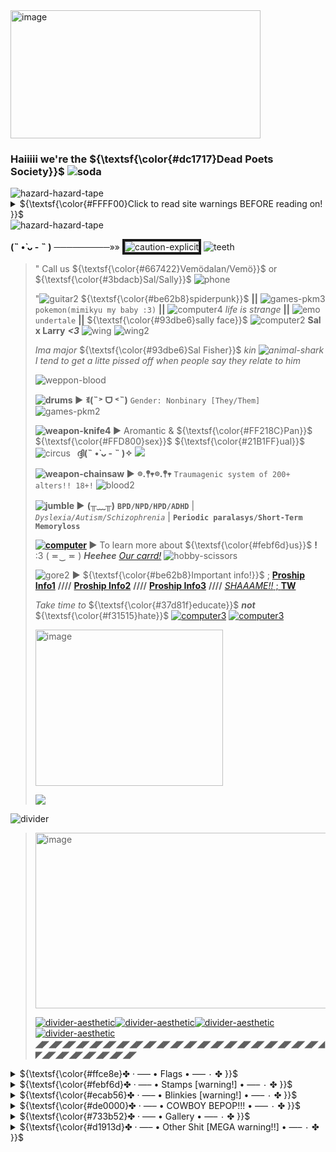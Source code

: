 <img width="400" height="205" alt="image" src="https://github.com/user-attachments/assets/8f7b03b5-bc3e-4480-a789-1d3c4b07afe4" />
 
### **Haiiiii we're the** ${\textsf{\color{#dc1717}Dead Poets Society}}$ <img src="https://i.ibb.co/SDzRJr33/soda.png" alt="soda" border="0">
</h2> 

<img src="https://i.ibb.co/nqMPJB7m/hazard-hazard-tape.gif" alt="hazard-hazard-tape" border="0">
<details>
    <summary>${\textsf{\color{#FFFF00}Click to read site warnings BEFORE reading on! }}$</summary> 
 
 My site(s) are **not** sutiabe for those ***`16 and under`***. <img src="https://i.ibb.co/23zs9P9k/star3.gif" alt="star3" border="0">
 
 They contain mentions/images of ;; ~~*violence*~~ // ~~*`murder`*~~ // ~~*gore*~~ // ~~*`sex`*~~ // ~~*drugs*~~ // ~~*`cannibalism`*~~ // ~~*suicidal*~~ *ideologies* and *serious mental health conditions* <img src="https://i.ibb.co/hRY9WtxW/medical-box.gif" alt="medical-box" border="0">
</details>
<img src="https://i.ibb.co/nqMPJB7m/hazard-hazard-tape.gif" alt="hazard-hazard-tape" border="0">

**(˵ •̀ ᴗ - ˵ )** ─────────»» <img src="https://i.ibb.co/tpTTRVLp/caution-explicit.jpg" alt="caution-explicit" border="4"> <img src="https://i.ibb.co/r2DWkyGJ/teeth.gif" alt="teeth" border="0">
> 
> " Call us ${\textsf{\color{#667422}Vemödalan/Vemö}}$ or ${\textsf{\color{#3bdacb}Sal/Sally}}$ <img src="https://i.ibb.co/SwKWMG80/phone.gif" alt="phone" border="0">
>
>   "<img src="https://i.ibb.co/KpBZZPcy/guitar2.gif" alt="guitar2" border="0"> ${\textsf{\color{#be62b8}spiderpunk}}$ **||** <img src="https://i.ibb.co/3mP8HbWP/games-pkm3.gif" alt="games-pkm3" border="0"> `pokemon(mimikyu my baby :3)` **||** <img src="https://i.ibb.co/DDxX03KG/computer4.gif" alt="computer4" border="0"> *life is strange* **||** <img src="https://i.ibb.co/hFtypvLD/emo.gif" alt="emo" border="0"> `undertale` **||** ${\textsf{\color{#93dbe6}sally face}}$ <img src="https://i.ibb.co/0pmyM3sf/computer2.gif" alt="computer2" border="0"> **Sal x Larry** ***<3*** <img src="https://i.ibb.co/zhF4sXyr/wing.gif" alt="wing" border="0"> <img src="https://i.ibb.co/fYxDgc1T/wing2.gif" alt="wing2" border="0">
>
> *Ima major* ${\textsf{\color{#93dbe6}Sal Fisher}}$ *kin <img src="https://i.ibb.co/60dB6Y9X/animal-shark.gif" alt="animal-shark" border="0"> I tend to get a litte pissed off when people say they relate to him*
> 
> <img src="https://i.ibb.co/39D529VX/weppon-blood.webp" alt="weppon-blood" border="0"> 
>
>   **<img src="https://i.ibb.co/fzKKySnQ/drums.gif" alt="drums" border="0"> ►** **ꉂ(˵˃ ᗜ ˂˵)** `Gender: Nonbinary [They/Them]` <img src="https://i.ibb.co/2YdfQLWt/games-pkm2.gif" alt="games-pkm2" border="0">
> 
> **<img src="https://i.ibb.co/Ps3cVJ8c/weapon-knife4.gif" alt="weapon-knife4" border="0"> ►** Aromantic & ${\textsf{\color{#FF218C}Pan}}$ ${\textsf{\color{#FFD800}sex}}$ ${\textsf{\color{#21B1FF}ual}}$ <img src="https://i.ibb.co/pBKWMCwb/circus.gif" alt="circus" border="0">⠀**ദ്ദി(˵ •̀ ᴗ - ˵ )✧**        ![](https://komarev.com/ghpvc/?username=ClowningAround0&color=000000&style=flat-flat&label=ghost+eyess&abbreviated=true)
> 
> **<img src="https://i.ibb.co/bgfzDJfv/weapon-chainsaw.gif" alt="weapon-chainsaw" border="0"> ►** **𖡼.𖤣𖥧𖡼.𖤣𖥧** `Traumagenic system of 200+ alters!! 18+!` <img src="https://i.ibb.co/hJJdFGRb/blood2.gif" alt="blood2" border="0">
>
> **<img src="https://i.ibb.co/k2grTNRL/jumble.gif" alt="jumble" border="0"> ►** **(╥﹏╥)** **`BPD/NPD/HPD/ADHD`** | *`Dyslexia/Autism/Schizophrenia`* | **`Periodic paralasys/Short-Term Memoryloss`**  
>
> **<a href="https://ibb.co/6Rs7L7bB"><img src="https://i.ibb.co/Fb7LCLJV/computer.gif" alt="computer" border="0"></a>  ►** To learn more about ${\textsf{\color{#febf6d}us}}$ **!** :3  ( ≖‿  ≖ ) ***Heehee*** [*Our carrd!*](https://thesinsofyourfleshmayburnyou.carrd.co/) <img src="https://i.ibb.co/x8q6tM5w/hobby-scissors.gif" alt="hobby-scissors" border="0">
> 
> <img src="https://i.ibb.co/FqJkRJNB/gore2.gif" alt="gore2" border="0"> **►** ${\textsf{\color{#be62b8}Important info!}}$ ; [**Proship Info1**](https://proshipresourcesfnaf.carrd.co/#) **////** [**Proship Info2**](https://rentry.co/shipmeaning) **////** [**Proship Info3**](https://define-proship.carrd.co/) **////**
> [*SHAAAME!!* ; **TW**](https://loki1387.straw.page/antiwallofshame)
>
> *Take time to* ${\textsf{\color{#37d81f}educate}}$ ***not*** ${\textsf{\color{#f31515}hate}}$ <a href="https://ibb.co/cSNrVPN7"><img src="https://i.ibb.co/jPLrsdL1/computer3.gif" alt="computer3" border="0"></a> <a href="https://ibb.co/cSNrVPN7"><img src="https://i.ibb.co/jPLrsdL1/computer3.gif" alt="computer3" border="0"></a>
>
> 
> <img width="300" height="250" alt="image" src="https://github.com/user-attachments/assets/60e3a689-59fc-42c8-98f5-35f698638037" /> 
> <p align="left">
>  <a href="https://spotify-github-profile.kittinanx.com/api/view?uid=31fockiwoiev3nx7s3kkxbw3pj4i&redirect=true">
>    <img src="https://spotify-github-profile.kittinanx.com/api/view?uid=31fockiwoiev3nx7s3kkxbw3pj4i&cover_image=true&theme=spotify-embed&show_offline=false&background_color=000000&interchange=false&profanity=false&mode=dark&bar_color=59b7c9&bar_color_cover=false">
  </a>
</p>

 <img src="https://i.ibb.co/b40Hrfp/divider.gif" alt="divider" border="0">

> 
>
> <img width="888" height="281" alt="image" src="https://github.com/user-attachments/assets/e9b52b96-38d7-4947-bfd4-ca87863a796e" />
>
> <a href="https://ibb.co/ynX7LQ8S"><img src="https://i.ibb.co/BVtF8CgN/divider-aesthetic.gif" alt="divider-aesthetic" border="0"></a><a href="https://ibb.co/ynX7LQ8S"><img src="https://i.ibb.co/BVtF8CgN/divider-aesthetic.gif" alt="divider-aesthetic" border="0"></a><a href="https://ibb.co/ynX7LQ8S"><img src="https://i.ibb.co/BVtF8CgN/divider-aesthetic.gif" alt="divider-aesthetic" border="0"></a><a href="https://ibb.co/ynX7LQ8S"><img src="https://i.ibb.co/BVtF8CgN/divider-aesthetic.gif" alt="divider-aesthetic" border="0"></a>
> **◢◤◢◤◢◤◢◤◢◤◢◤◢◤◢◤◢◤◢◤◢◤◢◤◢◤◢◤◢◤◢◤◢◤◢◤◢◤◢◤◢◤◢◤◢◤◢◤◢◤◢◤◢◤◢◤◢◤**

<div align="left">
<details>
    <summary>${\textsf{\color{#ffce8e}✤ ‧ —– • Flags • —– ٠ ✤ }}$</summary> 

<img width="100" height="150" alt="image" src="https://github.com/user-attachments/assets/8799d494-0ded-4342-8ec5-acac415eccb1" />
<img width="95" height="135" alt="image" src="https://github.com/user-attachments/assets/57e2f57a-9532-4dbd-a578-c2dec3a3d13e" /> 
 
<img width="100" height="150" alt="image" src="https://github.com/user-attachments/assets/ce0e22e3-1a73-4444-9ca6-c0a59a7b5fc9" />  
<img width="100" height="150" alt="image" src="https://github.com/user-attachments/assets/743b3151-4ce9-46f9-b77d-b7069534770c" /> 
 
<img width="90" height="150" alt="image" src="https://github.com/user-attachments/assets/a8582c3c-896d-467e-8de1-4386aa538ac3" /> 
<img width="115" height="150" alt="image" src="https://github.com/user-attachments/assets/3c0fbc7c-3a8c-4944-8e6b-9a9f81ae8656" />

<img width="100" height="150" alt="image" src="https://github.com/user-attachments/assets/5f9e5d4d-8e2f-4a58-87ae-d6e8af522799" />
<img width="95" height="150" alt="image" src="https://github.com/user-attachments/assets/8908fe79-ed00-4a7d-8395-66d571443279" />

<img width="100" height="150" alt="image" src="https://github.com/user-attachments/assets/fad440f0-0c39-40bc-b773-2df7f207f2c6" />


**₍₍⚞(˶˃ ꒳ ˂˶)⚟⁾⁾** <sub>**1.** `Fictophilia is an attraction to fictional beings.`<sub> <a href="https://ibb.co/cSNrVPN7"><img src="https://i.ibb.co/jPLrsdL1/computer3.gif" alt="computer3" border="0"></a>

**( ´･ω･)** <sub>**2.** `Anthrozoophilia an attraction to anthropomorphic animals, which falls under the furry spectrum`<sub> <a href="https://ibb.co/FqNg3J23"><img src="https://i.ibb.co/Tqpm2R62/tumblr-0e6b2b268d121728c665ada16db44d68-c3211345-75.webp" alt="tumblr-0e6b2b268d121728c665ada16db44d68-c3211345-75" border="0"></a>

**٩( ^ᗜ^) ´-** <sub>**3.** `Omniphilia refers to having all or many paraphilias`<sub> <a href="https://ibb.co/MQwf5Bh"><img src="https://i.ibb.co/wjG7rcL/tumblr-e68f767694e002975b449eecd385ac52-32d869ef-75.webp" alt="tumblr-e68f767694e002975b449eecd385ac52-32d869ef-75" border="0"></a>

**(๑ ˃̵ᴗ˂ ) ♡** <sub>**4.** `Teratophilia is an attraction to monsters` <a href="https://ibb.co/ns2PZHgL"><img src="https://i.ibb.co/BVDndXzC/tumblr-570a99c8e5bb00972f8fc8555947ec50-c3cf09e0-75.webp" alt="tumblr-570a99c8e5bb00972f8fc8555947ec50-c3cf09e0-75" border="0"></a>

**✾(〜 ☌ω☌)〜✾** <sub>**5.** `Upisexual is an attraction to vampires`<sub> <a href="https://ibb.co/dnw0wjZ"><img src="https://i.ibb.co/FGLbLmp/cross7.gif" alt="cross7" border="0"></a>

**(≧ω≦)/** <sub>**6.** ~~`Cannibal`~~ `Flag for people attracted to` ~~`eating people/partners`~~ <sub> <a href="https://ibb.co/kVpc50W9"><img src="https://i.ibb.co/bjxdQL82/tumblr-6183edbd22a281c63b60f816feaee9a1-643a73f1-75.webp" alt="tumblr-6183edbd22a281c63b60f816feaee9a1-643a73f1-75" border="0"></a>

**(๑'^'๑)︻デ═一** <sub>**7.** `Autonecrophilia is attraction to oneself as a` ~~`dead`~~ `body`<sub> <a href="https://ibb.co/0VJVYQFF"><img src="https://i.ibb.co/vvzvLDQQ/tumblr-0d13c3195e9d46a9e99bf21069cde6e1-3e0b9830-75.webp" alt="tumblr-0d13c3195e9d46a9e99bf21069cde6e1-3e0b9830-75" border="0"></a>

**( ˶°ㅁ°)** <sub>**8.** `Erotophonophilia is an attraction towards` ~~`murder`~~ `and` ~~`violence`~~ <sub> <a href="https://ibb.co/Z1gwJdwp"><img src="https://i.ibb.co/yBkMR0Mc/tumblr-8ad1a7143f169e6800bf6a2a7d8cde16-cc0c28b7-75.webp" alt="tumblr-8ad1a7143f169e6800bf6a2a7d8cde16-cc0c28b7-75" border="0"></a>

**◝(¬_¬")◜** <sub>**9.** `Hybristophilia is attraction to` `criminals` ~~`murderers`~~ <sub> <a href="https://ibb.co/21Y2MRTS"><img src="https://i.ibb.co/9k3X4B7h/tumblr-2315b3a21341194420da384396b66272-7da6b2fc-75.webp" alt="tumblr-2315b3a21341194420da384396b66272-7da6b2fc-75" border="0"></a>
</details>

<div align="left">
<details>
    <summary>${\textsf{\color{#febf6d}✤ ‧ —– • Stamps [warning!] • —– ٠ ✤ }}$</summary> 

 ▰▱▰▱▰▱▰▱▰▱▰▱▰▱▰▱▰▱▰▱▰▱▰▱▰▱▰▱

 <img src="https://i.ibb.co/Kzmkw7vN/68747470733a2f2f696d616765732d7769786d702d6564333061383662386334636138383737373335393463322e7769786d.png" alt="68747470733a2f2f696d616765732d7769786d702d6564333061383662386334636138383737373335393463322e7769786d" border="0">
<img src="https://i.ibb.co/HL0JcbSR/68747470733a2f2f692e6962622e636f2f31364c305270772f36383734373437303733336132663266363936643631363736.png" alt="68747470733a2f2f692e6962622e636f2f31364c305270772f36383734373437303733336132663266363936643631363736" border="0">
 <img src="https://i.ibb.co/QF2X1KMT/games-minecraft.png" alt="games-minecraft" border="0">
 <img src="https://i.ibb.co/MxGqxWGX/games-undertale2.gif" alt="games-undertale2" border="0"> 
 
 **<a href="https://ibb.co/xKLXnbm7"><img src="https://i.ibb.co/vCqVNWsj/dividers.webp" alt="dividers" border="0"></a>**
 
 <img src="https://i.ibb.co/PswxJ3JH/bands-greenday.gif" alt="bands-greenday" border="0"> 
 <img src="https://i.ibb.co/kgW273WF/bands-greenday21.gif" alt="bands-greenday21" border="0"> 
 <img src="https://i.ibb.co/WWCmKXz5/bands-greenday18.gif" alt="bands-greenday18" border="0">
 <img src="https://i.ibb.co/nq8JBVr3/bands-gorillaz3.png" alt="bands-gorillaz3" border="0">

**<a href="https://ibb.co/xKLXnbm7"><img src="https://i.ibb.co/vCqVNWsj/dividers.webp" alt="dividers" border="0"></a>**
 
 <img src="https://i.ibb.co/ZtBTZs9/eyes.gif" alt="eyes" border="0">
 <img src="https://i.ibb.co/5q89rZ9/yaoi3.png" alt="yaoi3" border="0">
 <img src="https://i.ibb.co/spNy0r4D/yaoi7.png" alt="yaoi7" border="0">
 <img src="https://i.ibb.co/cXc36TdS/horror-blood10.png" alt="horror-blood10" border="0">
 <img src="https://i.ibb.co/5XBVSbPJ/webcore18.png" alt="webcore18" border="0">

**<a href="https://ibb.co/xKLXnbm7"><img src="https://i.ibb.co/vCqVNWsj/dividers.webp" alt="dividers" border="0"></a>**
 
 <img src="https://i.ibb.co/4ZkCW1zj/horror-gore.gif" alt="horror-gore" border="0">
  <img src="https://i.ibb.co/qF10Pmh2/horror-knife2.png" alt="horror-knife2" border="0">
   <img src="https://i.ibb.co/2TgGXp9/horror-vampire.png" alt="horror-vampire" border="0">
  <img src="https://i.ibb.co/ZpN1SzLg/darkfic.gif" alt="darkfic" border="0">
 <img src="https://i.ibb.co/0jLRk83R/image.png" alt="image" border="0">


**<a href="https://ibb.co/xKLXnbm7"><img src="https://i.ibb.co/vCqVNWsj/dividers.webp" alt="dividers" border="0"></a>**
 
 <img src="https://i.ibb.co/3mFVx0G9/shaky.gif" alt="shaky" border="0">
 <img src="https://i.ibb.co/DDL5DFx5/yt-danisnotonfire2.gif" alt="yt-danisnotonfire2" border="0">
<img src="https://i.ibb.co/6cHsK4Nj/emo18.png" alt="emo18" border="0">
 <img src="https://i.ibb.co/d0DdrG1S/webcore9.gif" alt="webcore9" border="0"> 

**<a href="https://ibb.co/xKLXnbm7"><img src="https://i.ibb.co/vCqVNWsj/dividers.webp" alt="dividers" border="0"></a>**
 
 <img src="https://i.ibb.co/MyZjDx9y/cults4.png" alt="cults4" border="0">
 <img src="https://i.ibb.co/h1Rh2vGY/swirl.gif" alt="swirl" border="0">
 <img src="https://i.ibb.co/pB2YKGMf/clowns7.png" alt="clowns7" border="0">
 <img src="https://i.ibb.co/TqPrS0HZ/vibe.png" alt="vibe" border="0">

*<a href="https://ibb.co/xKLXnbm7"><img src="https://i.ibb.co/vCqVNWsj/dividers.webp" alt="dividers" border="0"></a>**
 
 <img src="https://i.ibb.co/ZzvxmPWt/whistle.png" alt="whistle" border="0">
 <img src="https://i.ibb.co/B20wsnqG/bands-rickastley.gif" alt="bands-rickastley" border="0">
 <img src="https://i.ibb.co/PZ381XH3/yt-markiplier2.png" alt="yt-markiplier2" border="0">
 <img src="https://i.ibb.co/C575fX1p/yt-markiplier4.png" alt="yt-markiplier4" border="0">
 <img src="https://i.ibb.co/hF6jzHzG/yt-markiplier.gif" alt="yt-markiplier" border="0">
 
▰▱▰▱▰▱▰▱▰▱▰▱▰▱▰▱▰▱▰▱▰▱▰▱▰▱▰▱
</details>

<div align="left">
<details>
    <summary>${\textsf{\color{#ecab56}✤ ‧ —– • Blinkies [warning!] • —– ٠ ✤ }}$</summary> 

 ▰▱▰▱▰▱▰▱▰▱▰▱▰▱▰▱▰▱▰▱▰▱▰▱▰▱▰▱
 
 <img src="https://i.ibb.co/BHhmYt6p/68747470733a2f2f66696c65732e636174626f782e6d6f652f6277677531642e676966.gif" alt="68747470733a2f2f66696c65732e636174626f782e6d6f652f6277677531642e676966" border="0"> 
 <img src="https://i.ibb.co/mVjqYBX8/68747470733a2f2f66696c65732e636174626f782e6d6f652f76376c766c302e676966.gif" alt="68747470733a2f2f66696c65732e636174626f782e6d6f652f76376c766c302e676966" border="0"> 
 <img src="https://i.ibb.co/8LTQQGYB/68747470733a2f2f66696c65732e636174626f782e6d6f652f6a7a306537732e676966.gif" alt="68747470733a2f2f66696c65732e636174626f782e6d6f652f6a7a306537732e676966" border="0">
<img src="https://i.ibb.co/0Vtxyq54/ao3-3.gif" alt="ao3-3" border="0">
<img src="https://i.ibb.co/Kp0gJL23/proship.gif" alt="proship" border="0">
<img src="https://i.ibb.co/RkFKpVd4/proship-sails.gif" alt="proship-sals" border="0">
<img src="https://i.ibb.co/21qs279m/animals-whitneychewston.gif" alt="animals-whitneychewston" border="0">
<img src="https://i.ibb.co/4RPww10R/black.gif" alt="black" border="0">
<img src="https://i.ibb.co/wFY1hWpz/eggplant.gif" alt="eggplant" border="0">

<img src="https://i.ibb.co/JFS6RWw0/divider-skull.webp" alt="divider-skull" border="0"> <img src="https://i.ibb.co/JFS6RWw0/divider-skull.webp" alt="divider-skull" border="0">
 
<img src="https://i.ibb.co/pvGhR2w0/food-coke4.gif" alt="food-coke4" border="0">
<img src="https://i.ibb.co/DjYBrJ9/food-coke3.gif" alt="food-coke3" border="0">
<img src="https://i.ibb.co/8DBbd2JV/food-dietcoke.gif" alt="food-dietcoke" border="0">
<img src="https://i.ibb.co/tPPtQbPH/food-coke2.gif" alt="food-coke2" border="0">
<img src="https://i.ibb.co/twRrxr1D/food-coke.gif" alt="food-coke" border="0">
<img src="https://i.ibb.co/MD91myVV/food-mtndew2.gif" alt="food-mtndew2" border="0">
<img src="https://i.ibb.co/MD91myVV/food-mtndew2.gif" alt="food-mtndew2" border="0">
<img src="https://i.ibb.co/qMnZv612/food-mtndew3.gif" alt="food-mtndew3" border="0">
<img src="https://i.ibb.co/v8DcKWL/food-mtndew.gif" alt="food-mtndew" border="0">
<img src="https://i.ibb.co/v8DcKWL/food-mtndew.gif" alt="food-mtndew" border="0">
<img src="https://i.ibb.co/d031wvQk/food-water.gif" alt="food-water" border="0">
<img src="https://i.ibb.co/nN8xMm7C/food-coffee.gif" alt="food-coffee" border="0">
<img src="https://i.ibb.co/7dqQRDk6/food-coffee2.gif" alt="food-coffee2" border="0">
<img src="https://i.ibb.co/8grXGG12/food-chocolate.gif" alt="food-chocolate" border="0">
<img src="https://i.ibb.co/q3tp7mmf/food-tacobell.gif" alt="food-tacobell" border="0">
<img src="https://i.ibb.co/Fk4kVsvV/food-wafflehouse.gif" alt="food-wafflehouse" border="0">

<img src="https://i.ibb.co/JFS6RWw0/divider-skull.webp" alt="divider-skull" border="0"> <img src="https://i.ibb.co/JFS6RWw0/divider-skull.webp" alt="divider-skull" border="0">
 
<img src="https://i.ibb.co/RpxRcC4t/games-gameover.gif" alt="games-gameover" border="0">
 <img src="https://i.ibb.co/spQbX9mP/games-minecraft4.gif" alt="games-minecraft4" border="0">

<img src="https://i.ibb.co/JFS6RWw0/divider-skull.webp" alt="divider-skull" border="0"> <img src="https://i.ibb.co/JFS6RWw0/divider-skull.webp" alt="divider-skull" border="0">
 
<img src="https://i.ibb.co/8nch4Qzf/games-undertale5.gif" alt="games-undertale5" border="0">
<img src="https://i.ibb.co/8nch4Qzf/games-undertale5.gif" alt="games-undertale5" border="0">
 <img src="https://i.ibb.co/H0x9zXJ/games-undertale6.gif" alt="games-undertale6" border="0">
<img src="https://i.ibb.co/Kxnvn2xn/games-undertale3.gif" alt="games-undertale3" border="0">
<img src="https://i.ibb.co/zLBdx5p/games-undertale2.gif" alt="games-undertale2" border="0">
<img src="https://i.ibb.co/vxm7dr62/games-deltarune.gif" alt="games-deltarune" border="0">
<img src="https://i.ibb.co/23byFdFQ/games-undertale16.gif" alt="games-undertale16" border="0">
<img src="https://i.ibb.co/F4Mwq1Ry/games-undertale4.gif" alt="games-undertale4" border="0">
<img src="https://i.ibb.co/BVgy3fRM/games-undertale12.gif" alt="games-undertale12" border="0">
<img src="https://i.ibb.co/HfBVZkjL/games-undertale13.gif" alt="games-undertale13" border="0">
<img src="https://i.ibb.co/Hf6CbJTH/games-undertale10.gif" alt="games-undertale10" border="0">
<img src="https://i.ibb.co/GQQptSTX/games-undertale11.gif" alt="games-undertale11" border="0">
<img src="https://i.ibb.co/Cp9Z1n6L/games-undertale7.gif" alt="games-undertale7" border="0">
<img src="https://i.ibb.co/Q3QjPVy1/games-undertale8.gif" alt="games-undertale8" border="0">

<img src="https://i.ibb.co/JFS6RWw0/divider-skull.webp" alt="divider-skull" border="0"> <img src="https://i.ibb.co/JFS6RWw0/divider-skull.webp" alt="divider-skull" border="0">
 
<img src="https://i.ibb.co/23RfpFmS/games-fnaf15.gif" alt="games-fnaf15" border="0">
<img src="https://i.ibb.co/Kj855Cxn/games-fnaf5.gif" alt="games-fnaf5" border="0">
<img src="https://i.ibb.co/Z1gPTZGL/games-fnaf2.gif" alt="games-fnaf2" border="0">
<img src="https://i.ibb.co/C50gyMGN/games-fnaf3.gif" alt="games-fnaf3" border="0">
<img src="https://i.ibb.co/QjNhxMmQ/games-fnaf6.png" alt="games-fnaf6" border="0">
<img src="https://i.ibb.co/HfmVwjqb/games-fnaf8.gif" alt="games-fnaf8" border="0">
<img src="https://i.ibb.co/RTvDT7XS/games-fnaf14.gif" alt="games-fnaf14" border="0">
<img src="https://i.ibb.co/RkwwXh8Y/games-fnaf7.gif" alt="games-fnaf7" border="0">

<img src="https://i.ibb.co/JFS6RWw0/divider-skull.webp" alt="divider-skull" border="0"> <img src="https://i.ibb.co/JFS6RWw0/divider-skull.webp" alt="divider-skull" border="0">
 
<img src="https://i.ibb.co/qF2c5XLp/portal.gif" alt="portal" border="0">
<img src="https://i.ibb.co/s9vgR0Fv/games-portal3.gif" alt="games-portal3" border="0">
<img src="https://i.ibb.co/svp4r0Fm/games-portal6.gif" alt="games-portal6" border="0">
<img src="https://i.ibb.co/mVXq2pdk/games-portal5.gif" alt="games-portal5" border="0">
<img src="https://i.ibb.co/KpsXKqmS/games-portal7.gif" alt="games-portal7" border="0">
<img src="https://i.ibb.co/0j6SVFfn/games-portal4.gif" alt="games-portal4" border="0">
<img src="https://i.ibb.co/pvkpvSjm/games-portal8.gif" alt="games-portal8" border="0">
<img src="https://i.ibb.co/d0pW9YKB/games-portal.gif" alt="games-portal" border="0">
<img src="https://i.ibb.co/KTPNZPr/games-portal2.gif" alt="games-portal2" border="0">
<img src="https://i.ibb.co/LDrd32w5/games-portal9.gif" alt="games-portal9" border="0">
<img src="https://i.ibb.co/F4rjTNRH/games-portal12.gif" alt="games-portal12" border="0">
<img src="https://i.ibb.co/679P1GpZ/games-portal11.gif" alt="games-portal11" border="0">

<img src="https://i.ibb.co/JFS6RWw0/divider-skull.webp" alt="divider-skull" border="0"> <img src="https://i.ibb.co/JFS6RWw0/divider-skull.webp" alt="divider-skull" border="0">
 
<img src="https://i.ibb.co/d0Z1BS39/games-pkm2.gif" alt="games-pkm2" border="0">
<img src="https://i.ibb.co/wF2vVZbQ/games-pkmfire.gif" alt="games-pkmfire" border="0">
<img src="https://i.ibb.co/4nFxZQkK/games-pkmground.gif" alt="games-pkmground" border="0">
<img src="https://i.ibb.co/TM1HHGnb/games-pkmfighting.gif" alt="games-pkmfighting" border="0">
<img src="https://i.ibb.co/Mx32MrSd/games-pkmelectric.gif" alt="games-pkmelectric" border="0">
<img src="https://i.ibb.co/7N0ddqDP/games-pkmbug.gif" alt="games-pkmbug" border="0">
<img src="https://i.ibb.co/dsZ4rQxx/games-pkmgrass.gif" alt="games-pkmgrass" border="0">
<img src="https://i.ibb.co/gMcpmT5S/games-pkmice.gif" alt="games-pkmice" border="0">
<img src="https://i.ibb.co/F1tgd6d/games-pkmwater.gif" alt="games-pkmwater" border="0">
<img src="https://i.ibb.co/G4bp6Nnn/games-pkmflying.gif" alt="games-pkmflying" border="0">
<img src="https://i.ibb.co/8LY8fBcQ/games-pkmdragon.gif" alt="games-pkmdragon" border="0">
<img src="https://i.ibb.co/LXZZspCy/games-pkmghost.gif" alt="games-pkmghost" border="0">
 <img src="https://i.ibb.co/x8P0n7DN/games-pkmsteel.gif" alt="games-pkmsteel" border="0">
<img src="https://i.ibb.co/dwcPQJ9s/games-pkmpoison.gif" alt="games-pkmpoison" border="0">
<img src="https://i.ibb.co/chrBzYsb/games-pkmdark.gif" alt="games-pkmdark" border="0">
<img src="https://i.ibb.co/HfkJ6dfk/games-pkmpsychic.gif" alt="games-pkmpsychic" border="0">
<img src="https://i.ibb.co/JWTNBMgR/games-pkmfairy.gif" alt="games-pkmfairy" border="0">

<img src="https://i.ibb.co/JFS6RWw0/divider-skull.webp" alt="divider-skull" border="0"> <img src="https://i.ibb.co/JFS6RWw0/divider-skull.webp" alt="divider-skull" border="0">

<img src="https://i.ibb.co/MxcqnWMB/movies-vhs.gif" alt="movies-vhs" border="0">
<img src="https://i.ibb.co/j9Wm6SYk/movies-slasher.gif" alt="movies-slasher" border="0">
<img src="https://i.ibb.co/DDbXgj68/movies-horror.gif" alt="movies-horror" border="0">
<img src="https://i.ibb.co/JWJx2mPK/movies-scream.gif" alt="movies-scream" border="0">
<img src="https://i.ibb.co/Wv8hRTgJ/movies-spiderman2.gif" alt="movies-spiderman2" border="0">
<img src="https://i.ibb.co/ymgjLfVs/movies-spiderman.gif" alt="movies-spiderman" border="0">
<img src="https://i.ibb.co/3xPg8Cg/movies-meninblack.gif" alt="movies-meninblack" border="0">
<img src="https://i.ibb.co/sJpV3bKn/movies-shrek.gif" alt="movies-shrek" border="0">
<img src="https://i.ibb.co/BHNc13Zb/movies-shrek2.gif" alt="movies-shrek2" border="0">
<img src="https://i.ibb.co/mVy9cTdF/movies-beetlejuice3.gif" alt="movies-beetlejuice3" border="0">
<img src="https://i.ibb.co/FLhfmF1m/movies-beetlejuice2.gif" alt="movies-beetlejuice2" border="0">
<img src="https://i.ibb.co/ZpjVSNT0/movies-beetlejuice.gif" alt="movies-beetlejuice" border="0">
<img src="https://i.ibb.co/TxxcWGtF/movies-monstersinc.gif" alt="movies-monstersinc" border="0">
<img src="https://i.ibb.co/pBGMWQDr/movies-findingnemo5.gif" alt="movies-findingnemo5" border="0">
<img src="https://i.ibb.co/ZRrzJLvP/movies-irobot.gif" alt="movies-irobot" border="0">
<img src="https://i.ibb.co/1G1F93GM/movies-winniethepooh2.gif" alt="movies-winniethepooh2" border="0">
<img src="https://i.ibb.co/yFDwdqby/movies-rockyhorror.gif" alt="movies-rockyhorror" border="0">
 <img src="https://i.ibb.co/vvK8pTgB/shows-adultswim.gif" alt="shows-adultswim" border="0">
 <img src="https://i.ibb.co/qYhNfXK6/shows-scoobydoo6.gif" alt="shows-scoobydoo6" border="0">
<img src="https://i.ibb.co/Dg48Cz0D/shows-smilingfriends7.gif" alt="shows-smilingfriends7" border="0">
<img src="https://i.ibb.co/DPWf2mVn/shows-muppets2.gif" alt="shows-muppets2" border="0">
<img src="https://i.ibb.co/XPnZzRP/shows-sesamestreet.gif" alt="shows-sesamestreet" border="0">
<img src="https://i.ibb.co/tTWgyxwc/shows-invaderzim3.gif" alt="shows-invaderzim3" border="0">
<img src="https://i.ibb.co/LHVT4Ht/shows-bluesclues.gif" alt="shows-bluesclues" border="0">
<img src="https://i.ibb.co/FkB8GQ8r/shows-invaderzim.gif" alt="shows-invaderzim" border="0">

<img src="https://i.ibb.co/JFS6RWw0/divider-skull.webp" alt="divider-skull" border="0"> <img src="https://i.ibb.co/JFS6RWw0/divider-skull.webp" alt="divider-skull" border="0">
 
<img src="https://i.ibb.co/21Q4hhxm/bands-mcr.gif" alt="bands-mcr" border="0">
 <img src="https://i.ibb.co/SDq5YcQC/mcr.gif" alt="mcr" border="0">
<img src="https://i.ibb.co/3mR2xrD4/bands-fob7.gif" alt="bands-fob7" border="0">
<img src="https://i.ibb.co/5XzwTX9F/bands-patd4.gif" alt="bands-patd4" border="0">
<img src="https://i.ibb.co/9kYNdmdQ/bands-fob19.gif" alt="bands-fob19" border="0">
<img src="https://i.ibb.co/jv8DXK4k/bands-greenday2.gif" alt="bands-greenday2" border="0">
<img src="https://i.ibb.co/mrK4p3Z8/bands-nirvana4.gif" alt="bands-nirvana4" border="0">
<img src="https://i.ibb.co/7xWQ06tk/bands-patd.gif" alt="bands-patd" border="0">
<img src="https://i.ibb.co/JwdjZCXf/bands-creaturefeature.gif" alt="bands-creaturefeature" border="0">
<img src="https://i.ibb.co/NgnXpDCC/bands-lmfao.gif" alt="bands-lmfao" border="0">
<img src="https://i.ibb.co/ycGbmnYY/bands-fob6.gif" alt="bands-fob6" border="0">
<img src="https://i.ibb.co/q3JqDDM2/bands-patd3.gif" alt="bands-patd3" border="0">
<img src="https://i.ibb.co/JwJrjBvm/bands-weezer.gif" alt="bands-weezer" border="0">
<img src="https://i.ibb.co/XxqjNT5j/bands-fob4.gif" alt="bands-fob4" border="0">
<img src="https://i.ibb.co/2362zVwk/bands-fob9.gif" alt="bands-fob9" border="0">
<img src="https://i.ibb.co/Pv7Z9WQT/bands-fob10.gif" alt="bands-fob10" border="0">
<img src="https://i.ibb.co/fY0c25jL/bands-avrillavigne4.gif" alt="bands-avrillavigne4" border="0">
<img src="https://i.ibb.co/jk73zVxc/bands-linkinpark.gif" alt="bands-linkinpark" border="0">
<img src="https://i.ibb.co/2Y7Z59sd/bands-patd2.jpg" alt="bands-patd2" border="0">
<img src="https://i.ibb.co/CNmgb2G/bands-greenday.gif" alt="bands-greenday" border="0">

▰▱▰▱▰▱▰▱▰▱▰▱▰▱▰▱▰▱▰▱▰▱▰▱▰▱▰▱
</details>


<div align="left">
<details>
    <summary>${\textsf{\color{#de0000}✤ ‧ —– • COWBOY BEPOP!!! • —– ٠ ✤ }}$</summary> 

▰▱▰▱▰▱▰▱▰▱▰▱▰▱▰▱▰▱▰▱▰▱▰▱▰▱▰▱

<a href="https://ibb.co/NdJrkd4W"><img src="https://i.ibb.co/bMCFyMfN/tumblr-afac0871d72ca9a0d47201c218e4f3e9-ef2881d4-250.webp" alt="tumblr-afac0871d72ca9a0d47201c218e4f3e9-ef2881d4-250" border="0"></a>
<a href="https://ibb.co/tpH2rWCX"><img src="https://i.ibb.co/yFNkjbsS/tumblr-517879944bf7a3c11affc350af112b33-db4a49a2-250.webp" alt="tumblr-517879944bf7a3c11affc350af112b33-db4a49a2-250" border="0"></a>
 <a href="https://ibb.co/rGFLBpRh"><img src="https://i.ibb.co/mCbYnyVK/tumblr-eb52d7e184b4fe39b2acfff2b22e551c-f6adef39-250.webp" alt="tumblr-eb52d7e184b4fe39b2acfff2b22e551c-f6adef39-250" border="0"></a>
<a href="https://ibb.co/LXRMBJnb"><img src="https://i.ibb.co/fzFbZn4B/tumblr-2d3123d7ef1c1b1c166250c997ef7dfb-da575c35-100.webp" alt="tumblr-2d3123d7ef1c1b1c166250c997ef7dfb-da575c35-100" border="0"></a>
<a href="https://ibb.co/DPtQRg61"><img src="https://i.ibb.co/0pcrGVWn/tumblr-fe5012a2c24d58c98d7b39c0411806f7-7d87f3cc-75.webp" alt="tumblr-fe5012a2c24d58c98d7b39c0411806f7-7d87f3cc-75" border="0"></a>

<a href="https://ibb.co/ZpbYMcj8"><img src="https://i.ibb.co/G4rt5C62/tumblr-e243fbc6285c2370030b179c14ddbd48-214b0694-75.jpg" alt="tumblr-e243fbc6285c2370030b179c14ddbd48-214b0694-75" border="0"></a>
<a href="https://ibb.co/ptdvj4w"><img src="https://i.ibb.co/fhHYdrF/tumblr-373a60b8479c3ca0a220801bda815ea9-d4e21e6a-75.jpg" alt="tumblr-373a60b8479c3ca0a220801bda815ea9-d4e21e6a-75" border="0"></a>
<a href="https://ibb.co/HDWcCQ9j"><img src="https://i.ibb.co/BVXhGRY9/tumblr-838d269b5c9a8d888dd919feacef18a4-66126cc9-75.jpg" alt="tumblr-838d269b5c9a8d888dd919feacef18a4-66126cc9-75" border="0"></a>
<a href="https://ibb.co/v6T015CX"><img src="https://i.ibb.co/rRzDkPKd/tumblr-45a81c5c0a9deb78d158528dbb1446db-e486a050-75.jpg" alt="tumblr-45a81c5c0a9deb78d158528dbb1446db-e486a050-75" border="0"></a>
<a href="https://ibb.co/0VmYGJbd"><img src="https://i.ibb.co/fGqrx0wP/tumblr-7cf60e2eac0d479b9d77e6f26e6c87aa-3565bc35-100.png" alt="tumblr-7cf60e2eac0d479b9d77e6f26e6c87aa-3565bc35-100" border="0"></a>
<a href="https://ibb.co/xtdNGSxg"><img src="https://i.ibb.co/8LtH2D1x/tumblr-689e2df6b2b8a482483b3a36854ac2e1-4e5cdd5b-100.png" alt="tumblr-689e2df6b2b8a482483b3a36854ac2e1-4e5cdd5b-100" border="0"></a>
<a href="https://ibb.co/xt5mLgS5"><img src="https://i.ibb.co/0RJB29jJ/tumblr-55d0d3c2e72b833dc7824447c651d43b-16025615-100.png" alt="tumblr-55d0d3c2e72b833dc7824447c651d43b-16025615-100" border="0"></a>
<a href="https://ibb.co/6Rvb1Zt8"><img src="https://i.ibb.co/3yfWMsFv/tumblr-fc094dc507d9c05b206e17e23ff2e167-f0a05329-100.png" alt="tumblr-fc094dc507d9c05b206e17e23ff2e167-f0a05329-100" border="0"></a>
<a href="https://ibb.co/yJyJk8g"><img src="https://i.ibb.co/rJ6JpZ5/tumblr-04cff198b05bbd113e53d5be06611dfa-2d0ac75a-100.webp" alt="tumblr-04cff198b05bbd113e53d5be06611dfa-2d0ac75a-100" border="0"></a>
<a href="https://ibb.co/N6hk9KfF"><img src="https://i.ibb.co/svSDKqcg/tumblr-8a89a33f4ab68334325a377be899e23f-cfa359cd-100.webp" alt="tumblr-8a89a33f4ab68334325a377be899e23f-cfa359cd-100" border="0"></a>
<a href="https://ibb.co/VWzMz1Rc"><img src="https://i.ibb.co/tMvYvGgT/tumblr-9b032f4f2fca21a36277ab1e2034c5b4-d01783e2-100.webp" alt="tumblr-9b032f4f2fca21a36277ab1e2034c5b4-d01783e2-100" border="0"></a>
<a href="https://ibb.co/SX9BTHp2"><img src="https://i.ibb.co/Fbjzvct9/tumblr-19d4422467fb3b1186696f48451e7558-502a8346-100.webp" alt="tumblr-19d4422467fb3b1186696f48451e7558-502a8346-100" border="0"></a>
<a href="https://ibb.co/mrvhSj8p"><img src="https://i.ibb.co/cKb2xBLq/tumblr-b5a227a5346a349f34af78ddef265380-c594df5a-100.webp" alt="tumblr-b5a227a5346a349f34af78ddef265380-c594df5a-100" border="0"></a>
<a href="https://ibb.co/yF98GdNX"><img src="https://i.ibb.co/hF6KhLgy/tumblr-e17628b40bfe47e95fa3f38e887a7c06-9a976111-100.webp" alt="tumblr-e17628b40bfe47e95fa3f38e887a7c06-9a976111-100" border="0"></a>
<a href="https://ibb.co/9m7MmPhc"><img src="https://i.ibb.co/WNLTNC0G/tumblr-e7b23573b753e8d134fc3a9c41f58c6b-91b35f5b-100.webp" alt="tumblr-e7b23573b753e8d134fc3a9c41f58c6b-91b35f5b-100" border="0"></a>
<a href="https://ibb.co/RrgVT3D"><img src="https://i.ibb.co/K453x2r/tumblr-7c928877e95decfe98d76bd374fc3736-35b72afa-100.webp" alt="tumblr-7c928877e95decfe98d76bd374fc3736-35b72afa-100" border="0"></a>
<a href="https://ibb.co/cXYLJ60C"><img src="https://i.ibb.co/YT0Z2cmy/tumblr-682cf46a6b5833ed6adc702f5597094f-33fa3a55-100.webp" alt="tumblr-682cf46a6b5833ed6adc702f5597094f-33fa3a55-100" border="0"></a>
<a href="https://ibb.co/bRFK0fsL"><img src="https://i.ibb.co/G3956hWk/tumblr-74074363712901654e8a211b59d1e50b-14cc854d-100.webp" alt="tumblr-74074363712901654e8a211b59d1e50b-14cc854d-100" border="0"></a>
<a href="https://ibb.co/SDCQctfd"><img src="https://i.ibb.co/My08fcBG/tumblr-f8343f77af875be253466e663d36ae7e-54113b9f-100.webp" alt="tumblr-f8343f77af875be253466e663d36ae7e-54113b9f-100" border="0"></a>
<a href="https://ibb.co/Q3SKrFdm"><img src="https://i.ibb.co/FLZDgbV7/tumblr-a2afea3414c4e96bcd7e65cd75b5a671-b0d44d22-100.webp" alt="tumblr-a2afea3414c4e96bcd7e65cd75b5a671-b0d44d22-100" border="0"></a>
<a href="https://ibb.co/6kwVw3Q"><img src="https://i.ibb.co/qvjXjt6/tumblr-5ca82e7a269a7a019c155bc6108eb696-b88f8ddd-100.jpg" alt="tumblr-5ca82e7a269a7a019c155bc6108eb696-b88f8ddd-100" border="0"></a>
<a href="https://ibb.co/90rcBJ8"><img src="https://i.ibb.co/pTLbNg0/tumblr-f6836f94883a285049cb25803d061b13-816f4743-100.webp" alt="tumblr-f6836f94883a285049cb25803d061b13-816f4743-100" border="0"></a>
<a href="https://ibb.co/1JsPym47"><img src="https://i.ibb.co/JFxG6sSm/tumblr-0c760201f87e7bd5536bdc5c621d7080-bec983ff-100.webp" alt="tumblr-0c760201f87e7bd5536bdc5c621d7080-bec983ff-100" border="0"></a>
<a href="https://ibb.co/m3fKmSk"><img src="https://i.ibb.co/zzqg1Np/tumblr-a5c2777b3f7715cd8b4883d344c9e5fc-b8b289b8-100.webp" alt="tumblr-a5c2777b3f7715cd8b4883d344c9e5fc-b8b289b8-100" border="0"></a>
<a href="https://ibb.co/KxX2gGV8"><img src="https://i.ibb.co/23yvr6cp/tumblr-81ad861af5fd177ca1d9f74037fb52a9-3d0dfab1-100.webp" alt="tumblr-81ad861af5fd177ca1d9f74037fb52a9-3d0dfab1-100" border="0"></a>
<a href="https://ibb.co/jZj3Kp30"><img src="https://i.ibb.co/Z1bcsZc4/tumblr-575053ade0b1db339378c027ae9e7845-fb3b334b-250.webp" alt="tumblr-575053ade0b1db339378c027ae9e7845-fb3b334b-250" border="0"></a>
 
▰▱▰▱▰▱▰▱▰▱▰▱▰▱▰▱▰▱▰▱▰▱▰▱▰▱▰▱
</details>

<div align="left">
<details>
    <summary>${\textsf{\color{#733b52}✤ ‧ —– • Gallery • —– ٠ ✤ }}$</summary> 
 
<img width="199" height="99" alt="image" src="https://github.com/user-attachments/assets/56ebd812-835e-44fe-963b-52e312981a30" />
<img width="666" height="284" alt="image" src="https://github.com/user-attachments/assets/125e6b56-b7d4-4e63-9e99-16caefbab453" />
<img width="327" height="217" alt="image" src="https://github.com/user-attachments/assets/33309311-e3c0-4404-9f01-fbc4809401df" />
<img width="265" height="168" alt="image" src="https://github.com/user-attachments/assets/e49c060a-4df0-4737-9b09-c8200dc76c53" />
<img width="207" height="161" alt="image" src="https://github.com/user-attachments/assets/f6109331-4854-4439-9b64-3827159e1dad" />
<img width="873" height="480" alt="image" src="https://github.com/user-attachments/assets/1ee1e9fa-4512-4506-8e4a-08d992bbf8b0" />
<img width="182" height="132" alt="image" src="https://github.com/user-attachments/assets/59a4162e-4a30-4854-ba0e-4aac5be860f8" />
<img width="537" height="240" alt="image" src="https://github.com/user-attachments/assets/c37f8fec-4dce-4629-a1d8-c9c818fa28ea" />
<img width="369" height="251" alt="image" src="https://github.com/user-attachments/assets/80b5caa8-2904-40b5-8a53-b0c4745d1ceb" />
<img width="339" height="266" alt="image" src="https://github.com/user-attachments/assets/ba04acb8-0337-4ae2-b2eb-1c7a35917e0e" />
<img width="484" height="275" alt="image" src="https://github.com/user-attachments/assets/0504af05-9fcd-4ce5-8093-1fcbd5dee9ac" />
<img width="295" height="180" alt="image" src="https://github.com/user-attachments/assets/7cc0a33c-2461-42b5-a17f-3545a2dc0211" />
<img width="321" height="248" alt="image" src="https://github.com/user-attachments/assets/ebf37bc1-81d7-49ac-a3b8-7ea4a50464db" />
<img width="295" height="198" alt="image" src="https://github.com/user-attachments/assets/6d454a0d-1c6a-4c50-89f6-79e90db73b6d" />
<img width="291" height="190" alt="image" src="https://github.com/user-attachments/assets/a40eebfc-15c8-45c9-a179-0c2925127617" />
<img width="518" height="295" alt="image" src="https://github.com/user-attachments/assets/90917e8f-a7cc-4438-9c9b-48575d2ea1b8" />
<img width="105" height="145" alt="image" src="https://github.com/user-attachments/assets/8d095a81-e465-45db-b7e7-dff2e623033f" />
<img width="209" height="153" alt="image" src="https://github.com/user-attachments/assets/0e5db9e8-131e-44a7-836f-decd5207238e" />
<img width="268" height="169" alt="image" src="https://github.com/user-attachments/assets/35fa9c04-8d0b-4b10-8301-0c9dc1c0baf4" />
<img width="183" height="229" alt="image" src="https://github.com/user-attachments/assets/4ec32536-1554-4a05-b89d-a1c0a9de399a" />
<img width="125" height="140" alt="image" src="https://github.com/user-attachments/assets/be9f5fe5-79e7-4b55-a8d8-2c993b7ab4e7" />
<img width="253" height="165" alt="image" src="https://github.com/user-attachments/assets/12b73e00-76ac-4e6f-9df0-f3dee5ae3de2" />
<img width="263" height="185" alt="image" src="https://github.com/user-attachments/assets/37a6fe59-9308-4be4-b7e1-0ef91fca2f02" />
<img width="254" height="179" alt="image" src="https://github.com/user-attachments/assets/016f298e-df90-4544-af03-5ea96707dee1" />
<img width="175" height="165" alt="image" src="https://github.com/user-attachments/assets/ad265f65-e140-4628-90ed-10fc50cc61f8" />
<img width="564" height="349" alt="image" src="https://github.com/user-attachments/assets/84e76c35-fe9b-4e52-b311-5fccea115d03" />
<img width="256" height="141" alt="image" src="https://github.com/user-attachments/assets/f8cf4d44-225d-4d4b-9e3f-3a5203900e48" />
<img width="163" height="164" alt="image" src="https://github.com/user-attachments/assets/c83f09e5-c6e4-437d-b457-fd021f30f6c1" />
<img width="1215" height="573" alt="image" src="https://github.com/user-attachments/assets/33b12b5c-e86a-4d0d-8add-3cdb3f901d2c" />
<img width="493" height="190" alt="image" src="https://github.com/user-attachments/assets/4856a18f-1048-4dd2-83ac-93b923758cae" />
<img width="412" height="319" alt="image" src="https://github.com/user-attachments/assets/8d977a97-e24a-4dc2-8639-1cc256d6e96e" />
<img width="72" height="125" alt="image" src="https://github.com/user-attachments/assets/d59e2b23-2ff3-4199-bff5-275c09feb4e7" />
</details>

<div align="left">
<details>
    <summary>${\textsf{\color{#d1913d}✤ ‧ —– • Other Shit [MEGA warning!!] • —– ٠ ✤ }}$</summary> 
 
▰▱▰▱▰▱▰▱▰▱▰▱▰▱▰▱▰▱▰▱▰▱▰▱▰▱▰▱

 <img src="https://i.ibb.co/Zpc6fHSr/68747470733a2f2f692e6962622e636f2f30684e4d7666302f7369636b2d626c696e6b792e706e67.png" alt="68747470733a2f2f692e6962622e636f2f30684e4d7666302f7369636b2d626c696e6b792e706e67" border="0">
<img src="https://i.ibb.co/N6xnvRxB/68747470733a2f2f692e6962622e636f2f796b32433164302f424154534849542d756e68696e6765642e706e67.png" alt="68747470733a2f2f692e6962622e636f2f796b32433164302f424154534849542d756e68696e6765642e706e67" border="0">
<img src="https://i.ibb.co/Cs40SYP5/68747470733a2f2f692e6962622e636f2f744d43684d646e2f6d697374616b65732e706e67.png" alt="68747470733a2f2f692e6962622e636f2f744d43684d646e2f6d697374616b65732e706e67" border="0">
<img src="https://i.ibb.co/ccHhrQT5/68747470733a2f2f36342e6d656469612e74756d626c722e636f6d2f30313435346233313937396236373863643036613631.png" alt="68747470733a2f2f36342e6d656469612e74756d626c722e636f6d2f30313435346233313937396236373863643036613631" border="0">
<img src="https://i.ibb.co/zhSz1DYj/68747470733a2f2f36342e6d656469612e74756d626c722e636f6d2f31643466343164376466383464353537313434303562.jpg" alt="68747470733a2f2f36342e6d656469612e74756d626c722e636f6d2f31643466343164376466383464353537313434303562" border="0">
<img src="https://i.ibb.co/5XC4BL5X/68747470733a2f2f36342e6d656469612e74756d626c722e636f6d2f39316134346536633936616333386138643162373365.jpg" alt="68747470733a2f2f36342e6d656469612e74756d626c722e636f6d2f39316134346536633936616333386138643162373365" border="0">
<img src="https://i.ibb.co/HTVCtmmd/68747470733a2f2f36342e6d656469612e74756d626c722e636f6d2f39343434623865383065303462393463366233386665.jpg" alt="68747470733a2f2f36342e6d656469612e74756d626c722e636f6d2f39343434623865383065303462393463366233386665" border="0">
<img src="https://i.ibb.co/fG1kK190/68747470733a2f2f36342e6d656469612e74756d626c722e636f6d2f61643737393563643061333466386564316437346164.jpg" alt="68747470733a2f2f36342e6d656469612e74756d626c722e636f6d2f61643737393563643061333466386564316437346164" border="0">
<img src="https://i.ibb.co/1JXtvq7S/68747470733a2f2f36342e6d656469612e74756d626c722e636f6d2f65626332313031626539323666353862343436353837.jpg" alt="68747470733a2f2f36342e6d656469612e74756d626c722e636f6d2f65626332313031626539323666353862343436353837" border="0">
<img src="https://i.ibb.co/spp4T8QL/68747470733a2f2f36342e6d656469612e74756d626c722e636f6d2f31626639353239363731343538616432346438643531.jpg" alt="68747470733a2f2f36342e6d656469612e74756d626c722e636f6d2f31626639353239363731343538616432346438643531" border="0">
<img src="https://i.ibb.co/qY5W1KL6/prefernot.jpg" alt="prefernot" border="0">
<img src="https://i.ibb.co/ycgtWMyH/goodolddays.jpg" alt="goodolddays" border="0">
<img src="https://i.ibb.co/9Hc1LQhL/afraid.jpg" alt="afraid" border="0">
<img src="https://i.ibb.co/FbhtyvJ7/music.jpg" alt="music" border="0">
<img src="https://i.ibb.co/5hxzKQsd/fictional-Characters.jpg" alt="fictional-Characters" border="0">
<img src="https://i.ibb.co/n8wQj8gZ/sky.jpg" alt="sky" border="0">
<img src="https://i.ibb.co/CKmwNC3J/bands-linkinpark.jpg" alt="bands-linkinpark" border="0">
<img src="https://i.ibb.co/9HPHtdGQ/mee.jpg" alt="mee" border="0">
<img src="https://i.ibb.co/WWJMrRtk/soft.jpg" alt="soft" border="0">
<img src="https://i.ibb.co/ksRMFxjS/sleep.jpg" alt="sleep" border="0">
<img src="https://i.ibb.co/VYp4yKjY/writer.jpg" alt="writer" border="0">
<img src="https://i.ibb.co/0pL3yxTb/aro.jpg" alt="aro" border="0">
<img src="https://i.ibb.co/kVBMWCyr/demon.jpg" alt="demon" border="0">

> <img src="https://i.ibb.co/NdBbSx0T/scene2.gif" alt="scene2" border="0">

<img src="https://i.ibb.co/VWSNbx0S/gore3.png" alt="gore3" border="0">
<img src="https://i.ibb.co/sd0Q6jYF/gore.png" alt="gore" border="0">
<img src="https://i.ibb.co/yncxbwVT/gore2.gif" alt="gore2" border="0">
<img src="https://i.ibb.co/Fb384XPv/meat2.png" alt="meat2" border="0">
<img src="https://i.ibb.co/gZ0BCqFL/meat.png" alt="meat" border="0">
<img src="https://i.ibb.co/r2DWkyGJ/teeth.gif" alt="teeth" border="0">
<img src="https://i.ibb.co/gZ6RyVQP/alien2.gif" alt="alien2" border="0">
<img src="https://i.ibb.co/RF4ZCCV/sign.gif" alt="sign" border="0">
<img src="https://i.ibb.co/5WQyDvJT/Skeleton.gif" alt="Skeleton" border="0">
<img src="https://i.ibb.co/PZ6Kmgmr/creepypasta3.png" alt="creepypasta3" border="0">
<img src="https://i.ibb.co/7dZGz1wS/creepypasta2.png" alt="creepypasta2" border="0">
<img src="https://i.ibb.co/rGbvjRY4/games-ac.gif" alt="games-ac" border="0">
<img src="https://i.ibb.co/hRZ5cH1q/rat.gif" alt="rat" border="0">


> <img src="https://i.ibb.co/NdBbSx0T/scene2.gif" alt="scene2" border="0">


<img src="https://i.ibb.co/ynvwz9H2/blood6.png" alt="blood6" border="0">
<img src="https://i.ibb.co/8DvjzggT/blood7.gif" alt="blood7" border="0">
<img src="https://i.ibb.co/xt3mcztp/blood8.gif" alt="blood8" border="0">
<img src="https://i.ibb.co/Pz60jjgq/blood3.gif" alt="blood3" border="0">
<img src="https://i.ibb.co/RkZn75wZ/blood9.gif" alt="blood9" border="0">
<img src="https://i.ibb.co/99ysKf7V/blood2.gif" alt="blood2" border="0">
<img src="https://i.ibb.co/B5zt8hYQ/blood.gif" alt="blood" border="0">

> <img src="https://i.ibb.co/NdBbSx0T/scene2.gif" alt="scene2" border="0">

<img src="https://i.ibb.co/FbsYRM80/horror-meat8.gif" alt="horror-meat8" border="0">
<img src="https://i.ibb.co/LzwG2pyY/horror-meat4.gif" alt="horror-meat4" border="0">
<img src="https://i.ibb.co/NgmVK666/horror-meat9.gif" alt="horror-meat9" border="0">
<img src="https://i.ibb.co/xS82TVZt/horror-meat6.gif" alt="horror-meat6" border="0">
<img src="https://i.ibb.co/p66cSXGR/horror-meat.gif" alt="horror-meat" border="0">
<img src="https://i.ibb.co/BH18f6Vm/horror-meat5.png" alt="horror-meat5" border="0">
<img src="https://i.ibb.co/5x5SC2rf/horror-meat2.png" alt="horror-meat2" border="0">
<img src="https://i.ibb.co/xKX50n8f/horror-meat3.png" alt="horror-meat3" border="0">
<img src="https://i.ibb.co/MDLVzGzW/horror-meat7.png" alt="horror-meat7" border="0">

▰▱▰▱▰▱▰▱▰▱▰▱▰▱▰▱▰▱▰▱▰▱▰▱▰▱▰▱
</detail>

